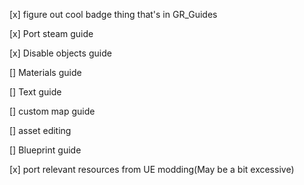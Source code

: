 [x] figure out cool badge thing that's in GR_Guides

[x] Port steam guide

[x] Disable objects guide

[] Materials guide

[] Text guide

[] custom map guide

[] asset editing

[] Blueprint guide

[x] port relevant resources from UE modding(May be a bit excessive)
